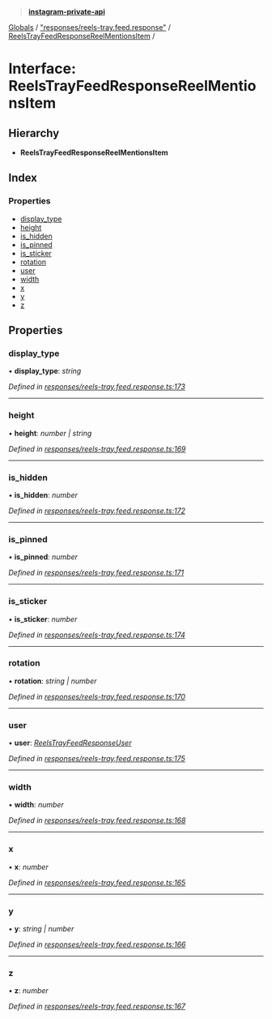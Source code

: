 > **[instagram-private-api](../README.md)**

[Globals](../README.md) / ["responses/reels-tray.feed.response"](../modules/_responses_reels_tray_feed_response_.md) / [ReelsTrayFeedResponseReelMentionsItem](_responses_reels_tray_feed_response_.reelstrayfeedresponsereelmentionsitem.md) /

# Interface: ReelsTrayFeedResponseReelMentionsItem

## Hierarchy

* **ReelsTrayFeedResponseReelMentionsItem**

## Index

### Properties

* [display_type](_responses_reels_tray_feed_response_.reelstrayfeedresponsereelmentionsitem.md#display_type)
* [height](_responses_reels_tray_feed_response_.reelstrayfeedresponsereelmentionsitem.md#height)
* [is_hidden](_responses_reels_tray_feed_response_.reelstrayfeedresponsereelmentionsitem.md#is_hidden)
* [is_pinned](_responses_reels_tray_feed_response_.reelstrayfeedresponsereelmentionsitem.md#is_pinned)
* [is_sticker](_responses_reels_tray_feed_response_.reelstrayfeedresponsereelmentionsitem.md#is_sticker)
* [rotation](_responses_reels_tray_feed_response_.reelstrayfeedresponsereelmentionsitem.md#rotation)
* [user](_responses_reels_tray_feed_response_.reelstrayfeedresponsereelmentionsitem.md#user)
* [width](_responses_reels_tray_feed_response_.reelstrayfeedresponsereelmentionsitem.md#width)
* [x](_responses_reels_tray_feed_response_.reelstrayfeedresponsereelmentionsitem.md#x)
* [y](_responses_reels_tray_feed_response_.reelstrayfeedresponsereelmentionsitem.md#y)
* [z](_responses_reels_tray_feed_response_.reelstrayfeedresponsereelmentionsitem.md#z)

## Properties

###  display_type

• **display_type**: *string*

*Defined in [responses/reels-tray.feed.response.ts:173](https://github.com/dilame/instagram-private-api/blob/3e16058/src/responses/reels-tray.feed.response.ts#L173)*

___

###  height

• **height**: *number | string*

*Defined in [responses/reels-tray.feed.response.ts:169](https://github.com/dilame/instagram-private-api/blob/3e16058/src/responses/reels-tray.feed.response.ts#L169)*

___

###  is_hidden

• **is_hidden**: *number*

*Defined in [responses/reels-tray.feed.response.ts:172](https://github.com/dilame/instagram-private-api/blob/3e16058/src/responses/reels-tray.feed.response.ts#L172)*

___

###  is_pinned

• **is_pinned**: *number*

*Defined in [responses/reels-tray.feed.response.ts:171](https://github.com/dilame/instagram-private-api/blob/3e16058/src/responses/reels-tray.feed.response.ts#L171)*

___

###  is_sticker

• **is_sticker**: *number*

*Defined in [responses/reels-tray.feed.response.ts:174](https://github.com/dilame/instagram-private-api/blob/3e16058/src/responses/reels-tray.feed.response.ts#L174)*

___

###  rotation

• **rotation**: *string | number*

*Defined in [responses/reels-tray.feed.response.ts:170](https://github.com/dilame/instagram-private-api/blob/3e16058/src/responses/reels-tray.feed.response.ts#L170)*

___

###  user

• **user**: *[ReelsTrayFeedResponseUser](_responses_reels_tray_feed_response_.reelstrayfeedresponseuser.md)*

*Defined in [responses/reels-tray.feed.response.ts:175](https://github.com/dilame/instagram-private-api/blob/3e16058/src/responses/reels-tray.feed.response.ts#L175)*

___

###  width

• **width**: *number*

*Defined in [responses/reels-tray.feed.response.ts:168](https://github.com/dilame/instagram-private-api/blob/3e16058/src/responses/reels-tray.feed.response.ts#L168)*

___

###  x

• **x**: *number*

*Defined in [responses/reels-tray.feed.response.ts:165](https://github.com/dilame/instagram-private-api/blob/3e16058/src/responses/reels-tray.feed.response.ts#L165)*

___

###  y

• **y**: *string | number*

*Defined in [responses/reels-tray.feed.response.ts:166](https://github.com/dilame/instagram-private-api/blob/3e16058/src/responses/reels-tray.feed.response.ts#L166)*

___

###  z

• **z**: *number*

*Defined in [responses/reels-tray.feed.response.ts:167](https://github.com/dilame/instagram-private-api/blob/3e16058/src/responses/reels-tray.feed.response.ts#L167)*